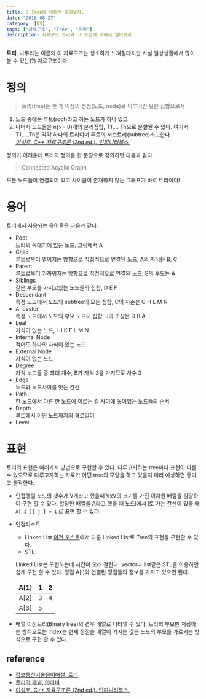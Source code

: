 ```yaml
---
title: 3.Tree에 대해서 알아보자.
date: "2016-08-27"
category: [DS]
tags: ["자료구조", "Tree", "트리"]
description: 자료구조 트리와 그 표현에 대해서 알아보자.
---
```


 **트리**, 나무라는 이름의 이 자료구조는 생소하게 느껴질테지만 사실 일상생활에서 많이 볼 수 있는(?) 자료구조이다.


# 정의

> 트리(tree)는 한 개 이상의 정점(노드, node)로 이루어진 유한 집합으로서
1. 노드 중에는 루트(root)라고 하는 노드가 하나 있고
2. 나머지 노드들은 n(>= 0)개의 분리집합, T1,... Tn으로 분할될 수 있다. 여기서 T1,...,Tn은 각각 하나의 트리이며 루트의 서브트리(subtree)라고한다.  
[*이석호. C++ 자료구조론 (2nd ed.). 인피니티북스.*](http://www.yes24.com/24/goods/2656393)

정의가 어려운데 트리의 정의를 한 문장으로 정의하면 다음과 같다.  
> Connected Acyclic Graph  

모든 노드들이 연결되어 있고 사이클이 존재하지 않는 그래프가 바로 트리이다!

# 용어
트리에서 사용되는 용어들은 다음과 같다.

- Root  
		트리의 꼭대기에 있는 노드, 그림에서 A
- Child  
		루트로부터 멀어지는 방향으로 직접적으로 연결된 노드, A의 자식은 B, C
- Parent  
		루트로부터 가까워지는 방향으로 직접적으로 연결된 노드, B의 부모는 A
- Siblings  
		같은 부모를 가지고있는 노드들의 집합, D E F
- Descendant  
		특정 노드에서 노드의 subtree의 모든 집합, C의 자손은 G H L M N
- Ancestor  
		특정 노드에서 노드의 부모 노드의 집합, J의 조상은 D B A
- Leaf  
		자식이 없는 노드, I J K F L M N
- Internal Node  
		적어도 하나의 자식이 있는 노드
- External Node  
		자식이 없는 노드
- Degree  
		자식 노드들 중 최대 개수, B가 자식 3을 가지므로 차수 3
- Edge  
		노드와 노드사이를 잇는 간선
- Path  
		한 노드에서 다른 한 노드에 이르는 길 사이에 놓여있는 노드들의 순서
- Depth  
		루트에서 어떤 노드까지의 경로길이
- Level  

# 표현
트리의 표현은 여러가지 방법으로 구현할 수 있다. 다루고자하는 tree마다 표현이 다를 수 있으므로 다루고자하는 자료가 어떤 tree의 모양을 하고 있을지 미리 예상하면 좋다. <del>고 생각한다.</del>

- 인접행렬
노드의 갯수가 V개라고 했을때 VxV의 크기를 가진 이차원 배열을 할당하여 구현 할 수 있다. 할당한 배열을 A라고 했을 때 노드i에서 j로 가는 간선이 있을 때 `A[ i ][ j ] = 1` 로 표현 할 수 있다.

- 인접리스트
	- Linked List [이전 포스트](/ds/2016/08/25/DS2-linkedlist/)에서 다룬 Linked List로 Tree의 표현을 구현할 수 있다.  
	- STL  

	Linked List는 구현하는데 시간이 오래 걸린다. vector나 list같은 STL을 이용하면 쉽게 구현 할 수 있다. 정점 A[i]와 연결된 정점들의 정보를 가지고 있으면 된다.

	| A[1] |  1 | 2  |
	|:----:|:--:|:--:|
	| A[2] | 3  | 4  |
	| A[3] | 5  |  

- 배열
이진트리(Binary tree)의 경우 배열로 나타낼 수 있다. 트리의 부모만 저장하는 방식으로는 index는 현재 정점을 배열이 가지는 값은 노드의 부모를 가르키는 방식으로 구현 할 수 있다.


## reference
- [정보통신기술용어해설, 트리](http://ktword.co.kr/abbr_view.php?m_temp1=4726&id=506)
- [트리의 개념, 야라바](http://yaraba.tistory.com/78)
- [이석호. C++ 자료구조론 (2nd ed.). 인피니티북스.](http://www.yes24.com/24/goods/2656393)
